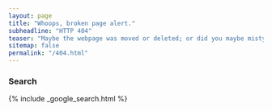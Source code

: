 ```yaml
---
layout: page
title: "Whoops, broken page alert."
subheadline: "HTTP 404"
teaser: "Maybe the webpage was moved or deleted; or did you maybe mistype the link?"
sitemap: false
permalink: "/404.html"
---
```


### Search

{% include _google_search.html %}
